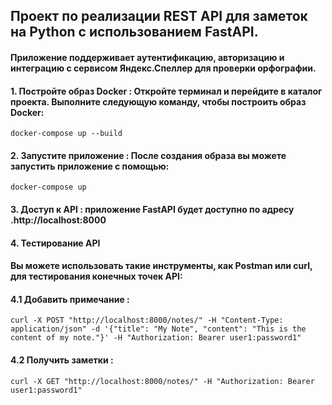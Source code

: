 ## Проект по реализации REST API для заметок на Python с использованием FastAPI.
#### Приложение поддерживает аутентификацию, авторизацию и интеграцию с сервисом Яндекс.Спеллер для проверки орфографии. 
#### 1. Постройте образ Docker : Откройте терминал и перейдите в каталог проекта. Выполните следующую команду, чтобы построить образ Docker:
`docker-compose up --build`
#### 2. Запустите приложение : После создания образа вы можете запустить приложение с помощью:
`docker-compose up`
#### 3. Доступ к API : приложение FastAPI будет доступно по адресу .http://localhost:8000
#### 4. Тестирование API
#### Вы можете использовать такие инструменты, как Postman или curl, для тестирования конечных точек API:
#### 4.1 Добавить примечание :
`curl -X POST "http://localhost:8000/notes/" -H "Content-Type: application/json" -d '{"title": "My Note", "content": "This is the content of my note."}' -H "Authorization: Bearer user1:password1"`
#### 4.2 Получить заметки :
`curl -X GET "http://localhost:8000/notes/" -H "Authorization: Bearer user1:password1"`